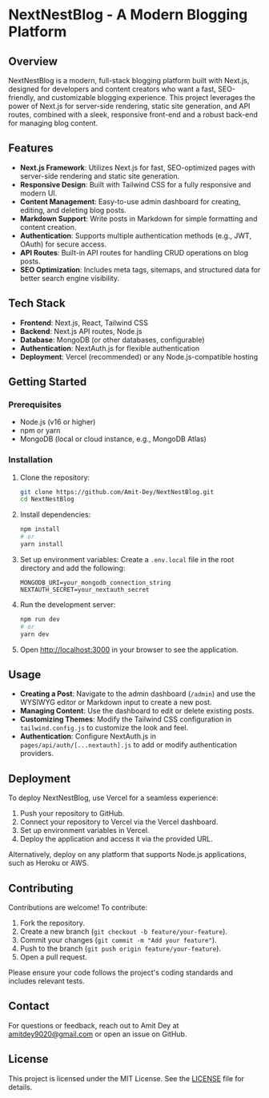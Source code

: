 # NextNestBlog - A Modern Blogging Platform

## Overview
NextNestBlog is a modern, full-stack blogging platform built with Next.js, designed for developers and content creators who want a fast, SEO-friendly, and customizable blogging experience. This project leverages the power of Next.js for server-side rendering, static site generation, and API routes, combined with a sleek, responsive front-end and a robust back-end for managing blog content.

## Features
- **Next.js Framework**: Utilizes Next.js for fast, SEO-optimized pages with server-side rendering and static site generation.
- **Responsive Design**: Built with Tailwind CSS for a fully responsive and modern UI.
- **Content Management**: Easy-to-use admin dashboard for creating, editing, and deleting blog posts.
- **Markdown Support**: Write posts in Markdown for simple formatting and content creation.
- **Authentication**: Supports multiple authentication methods (e.g., JWT, OAuth) for secure access.
- **API Routes**: Built-in API routes for handling CRUD operations on blog posts.
- **SEO Optimization**: Includes meta tags, sitemaps, and structured data for better search engine visibility.

## Tech Stack
- **Frontend**: Next.js, React, Tailwind CSS
- **Backend**: Next.js API routes, Node.js
- **Database**: MongoDB (or other databases, configurable)
- **Authentication**: NextAuth.js for flexible authentication
- **Deployment**: Vercel (recommended) or any Node.js-compatible hosting

## Getting Started

### Prerequisites
- Node.js (v16 or higher)
- npm or yarn
- MongoDB (local or cloud instance, e.g., MongoDB Atlas)

### Installation
1. Clone the repository:
   ```bash
   git clone https://github.com/Amit-Dey/NextNestBlog.git
   cd NextNestBlog
   ```

2. Install dependencies:
   ```bash
   npm install
   # or
   yarn install
   ```

3. Set up environment variables:
   Create a `.env.local` file in the root directory and add the following:
   ```env
   MONGODB_URI=your_mongodb_connection_string
   NEXTAUTH_SECRET=your_nextauth_secret
   ```

4. Run the development server:
   ```bash
   npm run dev
   # or
   yarn dev
   ```

5. Open [http://localhost:3000](http://localhost:3000) in your browser to see the application.

## Usage
- **Creating a Post**: Navigate to the admin dashboard (`/admin`) and use the WYSIWYG editor or Markdown input to create a new post.
- **Managing Content**: Use the dashboard to edit or delete existing posts.
- **Customizing Themes**: Modify the Tailwind CSS configuration in `tailwind.config.js` to customize the look and feel.
- **Authentication**: Configure NextAuth.js in `pages/api/auth/[...nextauth].js` to add or modify authentication providers.

## Deployment
To deploy NextNestBlog, use Vercel for a seamless experience:
1. Push your repository to GitHub.
2. Connect your repository to Vercel via the Vercel dashboard.
3. Set up environment variables in Vercel.
4. Deploy the application and access it via the provided URL.

Alternatively, deploy on any platform that supports Node.js applications, such as Heroku or AWS.

## Contributing
Contributions are welcome! To contribute:
1. Fork the repository.
2. Create a new branch (`git checkout -b feature/your-feature`).
3. Commit your changes (`git commit -m "Add your feature"`).
4. Push to the branch (`git push origin feature/your-feature`).
5. Open a pull request.

Please ensure your code follows the project's coding standards and includes relevant tests.

## Contact
For questions or feedback, reach out to Amit Dey at [amitdey9020@gmail.com](mailto:amitdey9020@gmail.com) or open an issue on GitHub.

## License
This project is licensed under the MIT License. See the [LICENSE](LICENSE) file for details.
